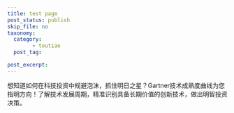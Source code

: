 ```yaml
---
title: test page
post_status: publish
skip_file: no
taxonomy:
  category:
        - toutiao
  post_tag:

post_excerpt: 
---
```

想知道如何在科技投资中规避泡沫，抓住明日之星？Gartner技术成熟度曲线为您指明方向！了解技术发展周期，精准识别具备长期价值的创新技术，做出明智投资决策。